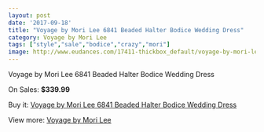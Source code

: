 ```yaml
---
layout: post
date: '2017-09-18'
title: "Voyage by Mori Lee 6841 Beaded Halter Bodice Wedding Dress"
category: Voyage by Mori Lee
tags: ["style","sale","bodice","crazy","mori"]
image: http://www.eudances.com/17411-thickbox_default/voyage-by-mori-lee-6841-beaded-halter-bodice-wedding-dress.jpg
---
```

Voyage by Mori Lee 6841 Beaded Halter Bodice Wedding Dress

On Sales: **$339.99**
<a href="https://www.eudances.com/en/voyage-by-mori-lee/5086-voyage-by-mori-lee-6841-beaded-halter-bodice-wedding-dress.html"><amp-img layout="responsive" width="600" height="600" src="//www.eudances.com/17411-thickbox_default/voyage-by-mori-lee-6841-beaded-halter-bodice-wedding-dress.jpg" alt="Voyage by Mori Lee 6841 Beaded Halter Bodice Wedding Dress 0" /></a>
<a href="https://www.eudances.com/en/voyage-by-mori-lee/5086-voyage-by-mori-lee-6841-beaded-halter-bodice-wedding-dress.html"><amp-img layout="responsive" width="600" height="600" src="//www.eudances.com/17412-thickbox_default/voyage-by-mori-lee-6841-beaded-halter-bodice-wedding-dress.jpg" alt="Voyage by Mori Lee 6841 Beaded Halter Bodice Wedding Dress 1" /></a>

Buy it: [Voyage by Mori Lee 6841 Beaded Halter Bodice Wedding Dress](https://www.eudances.com/en/voyage-by-mori-lee/5086-voyage-by-mori-lee-6841-beaded-halter-bodice-wedding-dress.html "Voyage by Mori Lee 6841 Beaded Halter Bodice Wedding Dress")

View more: [Voyage by Mori Lee](https://www.eudances.com/en/47-voyage-by-mori-lee "Voyage by Mori Lee")